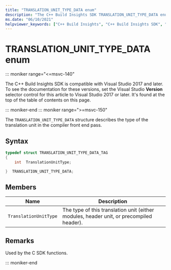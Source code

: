 ```yaml
---
title: "TRANSLATION_UNIT_TYPE_DATA enum"
description: "The C++ Build Insights SDK TRANSLATION_UNIT_TYPE_DATA enum reference."
ms.date: "06/10/2021"
helpviewer_keywords: ["C++ Build Insights", "C++ Build Insights SDK", "TRANSLATION_UNIT_TYPE_DATA", "throughput analysis", "build time analysis", "vcperf.exe"]
---
```

# TRANSLATION_UNIT_TYPE_DATA enum

::: moniker range="<=msvc-140"

The C++ Build Insights SDK is compatible with Visual Studio 2017 and later. To see the documentation for these versions, set the Visual Studio **Version** selector control for this article to Visual Studio 2017 or later. It's found at the top of the table of contents on this page.

::: moniker-end
::: moniker range=">=msvc-150"

The `TRANSLATION_UNIT_TYPE_DATA` structure describes the type of the translation unit in the compiler front end pass.

## Syntax

```cpp
typedef struct TRANSLATION_UNIT_TYPE_DATA_TAG
{
    int  TranslationUnitType;

}  TRANSLATION_UNIT_TYPE_DATA;
```

## Members

| Name | Description |
|--|--|
| `TranslationUnitType` | The type of this translation unit (either modules, header unit, or precompiled header). |

## Remarks

Used by the C SDK functions.

::: moniker-end
